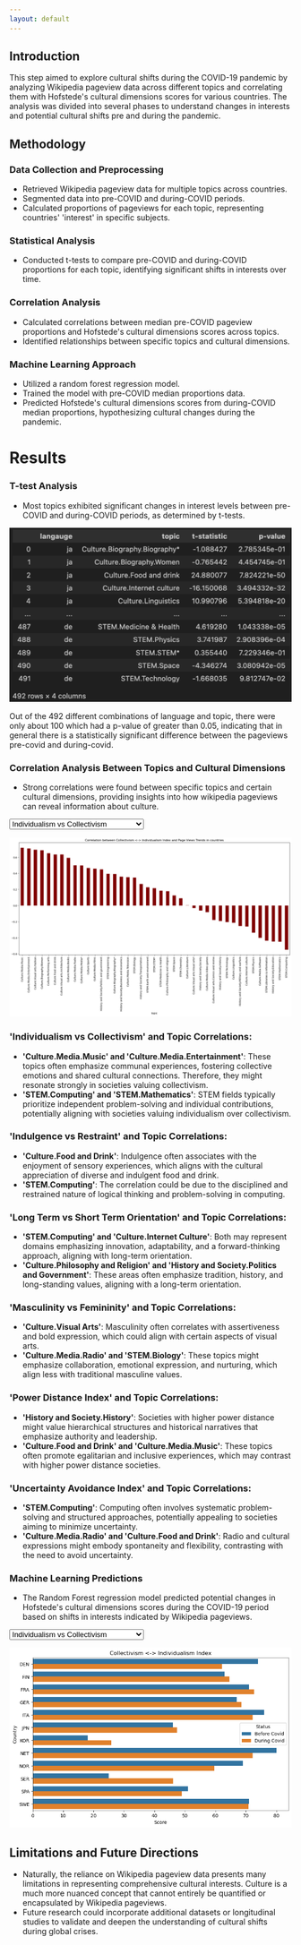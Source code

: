```yaml
---
layout: default
---
```


## Introduction
This step aimed to explore cultural shifts during the COVID-19 pandemic by analyzing Wikipedia pageview data across different topics and correlating them with Hofstede's cultural dimensions scores for various countries. The analysis was divided into several phases to understand changes in interests and potential cultural shifts pre and during the pandemic.

## Methodology
### Data Collection and Preprocessing

- Retrieved Wikipedia pageview data for multiple topics across countries.
- Segmented data into pre-COVID and during-COVID periods.
- Calculated proportions of pageviews for each topic, representing countries' 'interest' in specific subjects.

### Statistical Analysis
- Conducted t-tests to compare pre-COVID and during-COVID proportions for each topic, identifying significant shifts in interests over time.

### Correlation Analysis
- Calculated correlations between median pre-COVID pageview proportions and Hofstede's cultural dimensions scores across topics.
- Identified relationships between specific topics and cultural dimensions.

### Machine Learning Approach
- Utilized a random forest regression model.
- Trained the model with pre-COVID median proportions data.
- Predicted Hofstede's cultural dimensions scores from during-COVID median proportions, hypothesizing cultural changes during the pandemic.

# Results
### T-test Analysis
- Most topics exhibited significant changes in interest levels between pre-COVID and during-COVID periods, as determined by t-tests.
<p id='t_test' align='center' style="display: block;" >
<img src="images/hofstede/t_test.png" alt="t_test"/>
</p>
Out of the 492 different combinations of language and topic, there were only about 100 which had a p-value of greater than 0.05, indicating that in general there is a statistically significant difference between the pageviews pre-covid and during-covid.


### Correlation Analysis Between Topics and Cultural Dimensions
- Strong correlations were found between specific topics and certain cultural dimensions, providing insights into how wikipedia pageviews can reveal information about culture.
<label for="map_select"></label>
<select id="correlation_selection">
    <option value = "map_idv_corr">Individualism vs Collectivism</option>
    <option value = "map_ivr_corr">Indulgence vs Restraint</option>
    <option value = "map_ltowvs_corr">Long Term vs Short Term Orientation</option>
    <option value = "map_mas_corr">Masculinity vs Femininity</option>
    <option value = "map_pdi_corr">Power Distance Index</option>
    <option value = "map_uai_corr">Uncertainty Avoidance Index</option>
</select>

<p id='idv_corr' align='center' style="display: block;" >
<img src="images/hofstede/idv_correlation.png" alt="idv_correlation"/>
</p>

<p id='ivr_corr' align='center' style="display: none;" >
<img src="images/hofstede/ivr_correlation.png" alt="ivr_correlation"/>
</p>

<p id='ltowvs_corr' align='center' style="display: none;" >
<img src="images/hofstede/ltowvs_correlation.png" alt="ltowvs_correlation"/>
</p>

<p id='mas_corr' align='center' style="display: none;" >
<img src="images/hofstede/mas_correlation.png" alt="mas_correlation"/>
</p>

<p id='pdi_corr' align='center' style="display: none;" >
<img src="images/hofstede/pdi_correlation.png" alt="pdi_correlation"/>
</p>

<p id='uai_corr' align='center' style="display: none;" >
<img src="images/hofstede/uai_correlation.png" alt="uai_correlation"/>
</p>

### 'Individualism vs Collectivism' and Topic Correlations:
- **'Culture.Media.Music' and 'Culture.Media.Entertainment'**: These topics often emphasize communal experiences, fostering collective emotions and shared cultural connections. Therefore, they might resonate strongly in societies valuing collectivism.
- **'STEM.Computing' and 'STEM.Mathematics'**: STEM fields typically prioritize independent problem-solving and individual contributions, potentially aligning with societies valuing individualism over collectivism.

### 'Indulgence vs Restraint' and Topic Correlations:
- **'Culture.Food and Drink'**: Indulgence often associates with the enjoyment of sensory experiences, which aligns with the cultural appreciation of diverse and indulgent food and drink.
- **'STEM.Computing'**: The correlation could be due to the disciplined and restrained nature of logical thinking and problem-solving in computing.

### 'Long Term vs Short Term Orientation' and Topic Correlations:
- **'STEM.Computing' and 'Culture.Internet Culture'**: Both may represent domains emphasizing innovation, adaptability, and a forward-thinking approach, aligning with long-term orientation.
- **'Culture.Philosophy and Religion' and 'History and Society.Politics and Government'**: These areas often emphasize tradition, history, and long-standing values, aligning with a long-term orientation.

### 'Masculinity vs Femininity' and Topic Correlations:
- **'Culture.Visual Arts'**: Masculinity often correlates with assertiveness and bold expression, which could align with certain aspects of visual arts.
- **'Culture.Media.Radio' and 'STEM.Biology'**: These topics might emphasize collaboration, emotional expression, and nurturing, which align less with traditional masculine values.

### 'Power Distance Index' and Topic Correlations:
- **'History and Society.History'**: Societies with higher power distance might value hierarchical structures and historical narratives that emphasize authority and leadership.
- **'Culture.Food and Drink' and 'Culture.Media.Music'**: These topics often promote egalitarian and inclusive experiences, which may contrast with higher power distance societies.

### 'Uncertainty Avoidance Index' and Topic Correlations:
- **'STEM.Computing'**: Computing often involves systematic problem-solving and structured approaches, potentially appealing to societies aiming to minimize uncertainty.
- **'Culture.Media.Radio' and 'Culture.Food and Drink'**: Radio and cultural expressions might embody spontaneity and flexibility, contrasting with the need to avoid uncertainty.

### Machine Learning Predictions
- The Random Forest regression model predicted potential changes in Hofstede's cultural dimensions scores during the COVID-19 period based on shifts in interests indicated by Wikipedia pageviews.

<label for="map_select"></label>
<select id="covid_selection">
    <option value="map_idv_covid">Individualism vs Collectivism</option>
    <option value="map_ivr_covid">Indulgence vs Restraint</option>
    <option value="map_ltowvs_covid">Long Term vs Short Term Orientation</option>
    <option value="map_mas_covid">Masculinity vs Femininity</option>
    <option value="map_pdi_covid">Power Distance Index</option>
    <option value="map_uai_covid">Uncertainty Avoidance Index</option>
</select>

<p id='idv_covid' align='center' style="display: block;">
    <img src="images/hofstede/idv_covid.png" alt="idv_covid" />
</p>

<p id='ivr_covid' align='center' style="display: none;">
    <img src="images/hofstede/ivr_covid.png" alt="ivr_covid" />
</p>

<p id='ltowvs_covid' align='center' style="display: none;">
    <img src="images/hofstede/ltowvs_covid.png" alt="ltowvs_covid" />
</p>

<p id='mas_covid' align='center' style="display: none;">
    <img src="images/hofstede/mas_covid.png" alt="mas_covid" />
</p>

<p id='pdi_covid' align='center' style="display: none;">
    <img src="images/hofstede/pdi_covid.png" alt="pdi_covid" />
</p>

<p id='uai_covid' align='center' style="display: none;">
    <img src="images/hofstede/uai_covid.png" alt="uai_covid" />
</p>

## Limitations and Future Directions
- Naturally, the reliance on Wikipedia pageview data presents many limitations in representing comprehensive cultural interests. Culture is a much more nuanced concept that cannot entirely be quantified or encapsulated by Wikipedia pageviews. 
- Future research could incorporate additional datasets or longitudinal studies to validate and deepen the understanding of cultural shifts during global crises.

<script src='step3_js.js'></script>